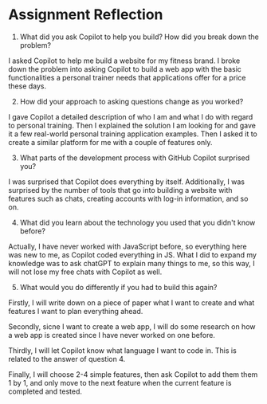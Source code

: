 # Assignment Reflection

1. What did you ask Copilot to help you build? How did you break down the problem?

I asked Copilot to help me build a website for my fitness brand. I broke down the problem into asking Copilot to build a web app with the basic functionalities a personal trainer needs that applications offer for a price these days.

2. How did your approach to asking questions change as you worked?

I gave Copilot a detailed description of who I am and what I do with regard to personal training. Then I explained the solution I am looking for and gave it a few real-world personal training application examples. Then I asked it to create a similar platform for me with a couple of features only. 

3. What parts of the development process with GitHub Copilot surprised you?

I was surprised that Copilot does everything by itself. Additionally, I was surprised by the number of tools that go into building a website with features such as chats, creating accounts with log-in information, and so on. 

4. What did you learn about the technology you used that you didn't know before?

Actually, I have never worked with JavaScript before, so everything here was new to me, as Copilot coded everything in JS. What I did to expand my knowledge was to ask chatGPT to explain many things to me, so this way, I will not lose my free chats with Copilot as well. 

5. What would you do differently if you had to build this again?

Firstly, I will write down on a piece of paper what I want to create and what features I want to plan everything ahead.

Secondly, sicne I want to create a web app, I will do some research on how a web app is created since I have never worked on one before. 

Thirdly, I will let Copilot know what language I want to code in. This is related to the answer of question 4. 

Finally, I will choose 2-4 simple features, then ask Copilot to add them them 1 by 1, and only move to the next feature when the current feature is completed and tested. 

